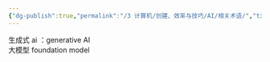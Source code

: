 ```yaml
---
{"dg-publish":true,"permalink":"/3 计算机/创建、效率与技巧/AI/相关术语/","title":"相关术语"}
---
```



生成式 ai  ：generative AI  
大模型 foundation model